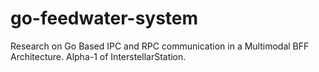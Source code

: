 # go-feedwater-system
Research on Go Based IPC and RPC communication in a Multimodal BFF Architecture. Alpha-1 of InterstellarStation.
